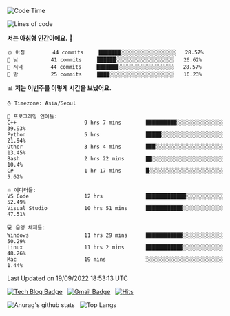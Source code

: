 <!-- ### Hi there 👋 -->

<!--
**dnchoi/dnchoi** is a ✨ _special_ ✨ repository because its `README.md` (this file) appears on your GitHub profile.

Here are some ideas to get you started:

- 🔭 I’m currently working on ...
- 🌱 I’m currently learning ...
- 👯 I’m looking to collaborate on ...
- 🤔 I’m looking for help with ...
- 💬 Ask me about ...
- 📫 How to reach me: ...
- 😄 Pronouns: ...
- ⚡ Fun fact: ...
-->

<!--START_SECTION:waka-->
![Code Time](http://img.shields.io/badge/Code%20Time-171%20hrs%2044%20mins-blue)

![Lines of code](https://img.shields.io/badge/%EC%A0%80%EB%8A%94%20%EC%97%AC%ED%83%9C%EA%B9%8C%EC%A7%80%20-58%20Thousand%20%EC%A4%84%EC%9D%98%20%EC%BD%94%EB%93%9C%EB%A5%BC%20%EC%9E%91%EC%84%B1%ED%96%88%EC%96%B4%EC%9A%94.-blue)

**저는 아침형 인간이에요. 🐤** 

```text
🌞 아침         44 commits     ███████░░░░░░░░░░░░░░░░░░   28.57% 
🌆 낮　         41 commits     ██████░░░░░░░░░░░░░░░░░░░   26.62% 
🌃 저녁         44 commits     ███████░░░░░░░░░░░░░░░░░░   28.57% 
🌙 밤　         25 commits     ████░░░░░░░░░░░░░░░░░░░░░   16.23%

```


📊 **저는 이번주를 이렇게 시간을 보냈어요.** 

```text
⌚︎ Timezone: Asia/Seoul

💬 프로그래밍 언어들: 
C++                      9 hrs 7 mins        ██████████░░░░░░░░░░░░░░░   39.93% 
Python                   5 hrs               █████░░░░░░░░░░░░░░░░░░░░   21.94% 
Other                    3 hrs 4 mins        ███░░░░░░░░░░░░░░░░░░░░░░   13.45% 
Bash                     2 hrs 22 mins       ██░░░░░░░░░░░░░░░░░░░░░░░   10.4% 
C#                       1 hr 17 mins        █░░░░░░░░░░░░░░░░░░░░░░░░   5.62%

🔥 에디터들: 
VS Code                  12 hrs              █████████████░░░░░░░░░░░░   52.49% 
Visual Studio            10 hrs 51 mins      ████████████░░░░░░░░░░░░░   47.51%

💻 운영 체제들: 
Windows                  11 hrs 29 mins      ████████████░░░░░░░░░░░░░   50.29% 
Linux                    11 hrs 2 mins       ████████████░░░░░░░░░░░░░   48.26% 
Mac                      19 mins             ░░░░░░░░░░░░░░░░░░░░░░░░░   1.44%

```


 Last Updated on 19/09/2022 18:53:13 UTC
<!--END_SECTION:waka-->


[![Tech Blog Badge](http://img.shields.io/badge/-Tech%20blog-black?style=flat-square&logo=github&link=https://zzsza.github.io/)](https://dnchoi.github.io/)
&nbsp;
[![Gmail Badge](https://img.shields.io/badge/Gmail-d14836?style=flat-square&logo=Gmail&logoColor=white&link=mailto:snugyun01@gmail.com)](mailto:dongnyeokc@gmail.com)
&nbsp;
[![Hits](https://hits.seeyoufarm.com/api/count/incr/badge.svg?url=https%3A%2F%2Fgithub.com%2Fgjbae1212%2Fhit-counter&count_bg=%233D7CC8&title_bg=%23555555&icon=&icon_color=%23E7E7E7&title=hits&edge_flat=false)](https://hits.seeyoufarm.com)

![Anurag's github stats](https://github-readme-stats.vercel.app/api?username=dnchoi&show_icons=true&theme=tokyonight)
&nbsp;
![Top Langs](https://github-readme-stats.vercel.app/api/top-langs/?username=dnchoi&layout=compact&theme=tokyonight)

<div align='center'>
